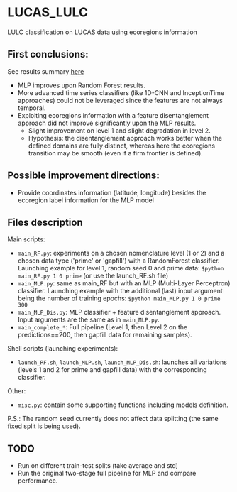 # LUCAS_LULC
LULC classification on LUCAS data using ecoregions information

## First conclusions:

See results summary [here](https://docs.google.com/spreadsheets/d/168OG9ZMvTzcGDUVP6YrZDFVrUWTWfii2uJQ8oO_8eE4/edit?usp=sharing)

- MLP improves upon Random Forest results.
- More advanced time series classifiers (like 1D-CNN and InceptionTime approaches) could not be leveraged since the features are not always temporal.
- Exploiting ecoregions information with a feature disentanglement approach did not improve significantly upon the MLP results.
  - Slight improvement on level 1 and slight degradation in level 2.
  - Hypothesis: the disentanglement approach works better when the defined domains are fully distinct, whereas here the ecoregions transition may be smooth (even if a firm frontier is defined).

## Possible improvement directions:

- Provide coordinates information (latitude, longitude) besides the ecoregion label information for the MLP model


## Files description

Main scripts:

- `main_RF.py`: experiments on a chosen nomenclature level (1 or 2) and a chosen data type ('prime' or 'gapfill') with a RandomForest classifier. Launching example for level 1, random seed 0 and prime data: `$python main_RF.py 1 0 prime` (or use the launch_RF.sh file)
- `main_MLP.py`: same as main_RF but with an MLP (Multi-Layer Perceptron) classifier. Launching example with the additional (last) input argument being the number of training epochs: `$python main_MLP.py 1 0 prime 300`
- `main_MLP_Dis.py`: MLP classifier + feature disentanglement approach. Input arguments are the same as in `main_MLP.py`.
- `main_complete_*`: Full pipeline (Level 1, then Level 2 on the predictions==200, then gapfill data for remaining samples).

Shell scripts (launching experiments):

- `launch_RF.sh`, `launch_MLP.sh`, `launch_MLP_Dis.sh`: launches all variations (levels 1 and 2 for prime and gapfill data) with the corresponding classifier.

Other:

- `misc.py`: contain some supporting functions including models definition.

P.S.: The random seed currently does not affect data splitting (the same fixed split is being used).

## TODO

- Run on different train-test splits (take average and std)
- Run the original two-stage full pipeline for MLP and compare performance.
